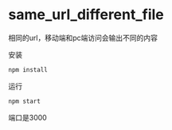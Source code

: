 # same_url_different_file
相同的url，移动端和pc端访问会输出不同的内容

安装

```javascript
npm install
```

运行

```javascript
npm start
```

端口是3000